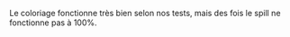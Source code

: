 Le coloriage fonctionne très bien selon nos tests, mais des fois le spill ne fonctionne pas à 100%.
